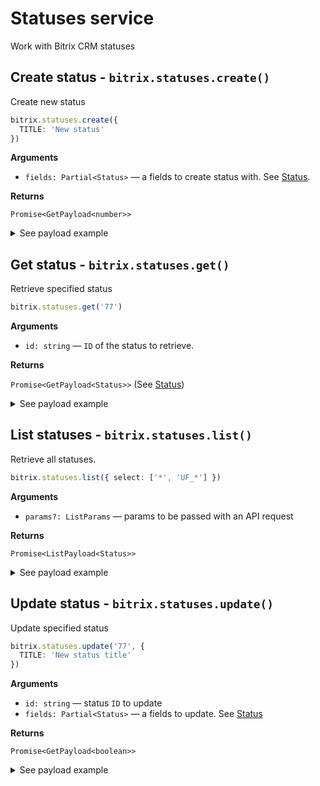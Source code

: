 
# Statuses service

Work with Bitrix CRM statuses

## Create status - `bitrix.statuses.create()`

Create new status

```ts
bitrix.statuses.create({
  TITLE: 'New status'
})
```

**Arguments**

* `fields: Partial<Status>` — a fields to create status with. See [Status](/2BAD/bitrix/blob/master/source/services/types/status.ts).

**Returns**

`Promise<GetPayload<number>>`

<details>
<summary>See payload example</summary>

```ts
{
  result: 77,
  time: {
    start: 1567372034.625375,
    finish: 1567372034.8204,
    duration: 0.19502496719360352,
    processing: 0.03838515281677246,
    date_start: "2019-09-02T00:07:14+03:00",
    date_finish: "2019-09-02T00:07:14+03:00"
  }
}
```

</details>

## Get status - `bitrix.statuses.get()`

Retrieve specified status

```ts
bitrix.statuses.get('77')
```

**Arguments**

* `id: string` — `ID` of the status to retrieve.

**Returns**

`Promise<GetPayload<Status>>` (See [Status](/2BAD/bitrix/blob/master/source/services/types/status.ts))

<details>
<summary>See payload example</summary>

```ts
// @todo Add
```

</details>

## List statuses - `bitrix.statuses.list()`

Retrieve all statuses.

```ts
bitrix.statuses.list({ select: ['*', 'UF_*'] })
```

**Arguments**

* `params?: ListParams` — params to be passed with an API request

**Returns**

`Promise<ListPayload<Status>>`

<details>
<summary>See payload example</summary>

```ts
// @todo Add
```

</details>

## Update status - `bitrix.statuses.update()`

Update specified status

```ts
bitrix.statuses.update('77', {
  TITLE: 'New status title'
})
```

**Arguments**

* `id: string` — status `ID` to update
* `fields: Partial<Status>` — a fields to update. See [Status](/2BAD/bitrix/blob/master/source/services/types/status.ts)

**Returns**

`Promise<GetPayload<boolean>>`

<details>
<summary>See payload example</summary>

```ts
{
  result: true,
  time: {
    start: 1567372034.625375,
    finish: 1567372034.8204,
    duration: 0.19502496719360352,
    processing: 0.03838515281677246,
    date_start: "2019-09-02T00:07:14+03:00",
    date_finish: "2019-09-02T00:07:14+03:00"
  }
}
```

</details>
